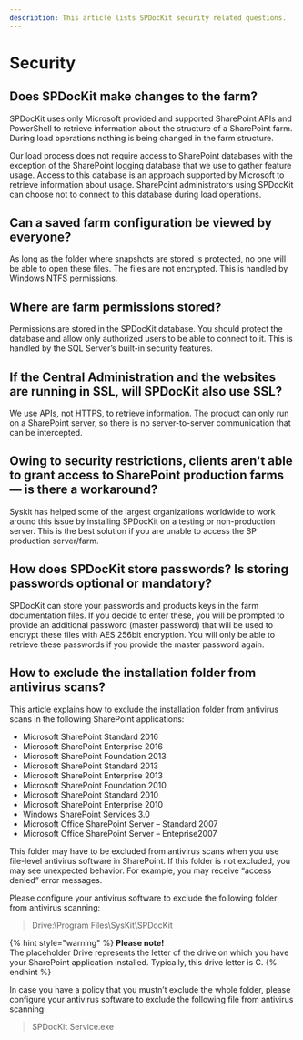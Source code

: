 ```yaml
---
description: This article lists SPDocKit security related questions.
---
```


# Security

## Does SPDocKit make changes to the farm?

SPDocKit uses only Microsoft provided and supported SharePoint APIs and PowerShell to retrieve information about the structure of a SharePoint farm. During load operations nothing is being changed in the farm structure.

Our load process does not require access to SharePoint databases with the exception of the SharePoint logging database that we use to gather feature usage. Access to this database is an approach supported by Microsoft to retrieve information about usage. SharePoint administrators using SPDocKit can choose not to connect to this database during load operations.

## Can a saved farm configuration be viewed by everyone?

As long as the folder where snapshots are stored is protected, no one will be able to open these files. The files are not encrypted. This is handled by Windows NTFS permissions.

## Where are farm permissions stored?

Permissions are stored in the SPDocKit database. You should protect the database and allow only authorized users to be able to connect to it. This is handled by the SQL Server’s built-in security features.

## If the Central Administration and the websites are running in SSL, will SPDocKit also use SSL?

We use APIs, not HTTPS, to retrieve information. The product can only run on a SharePoint server, so there is no server-to-server communication that can be intercepted.

## Owing to security restrictions, clients aren't able to grant access to SharePoint production farms — is there a workaround?

Syskit has helped some of the largest organizations worldwide to work around this issue by installing SPDocKit on a testing or non-production server. This is the best solution if you are unable to access the SP production server/farm.

## How does SPDocKit store passwords? Is storing passwords optional or mandatory?

SPDocKit can store your passwords and products keys in the farm documentation files. If you decide to enter these, you will be prompted to provide an additional password \(master password\) that will be used to encrypt these files with AES 256bit encryption. You will only be able to retrieve these passwords if you provide the master password again.

## How to exclude the installation folder from antivirus scans?

This article explains how to exclude the installation folder from antivirus scans in the following SharePoint applications:

* Microsoft SharePoint Standard 2016
* Microsoft SharePoint Enterprise 2016
* Microsoft SharePoint Foundation 2013
* Microsoft SharePoint Standard 2013
* Microsoft SharePoint Enterprise 2013
* Microsoft SharePoint Foundation 2010
* Microsoft SharePoint Standard 2010
* Microsoft SharePoint Enterprise 2010
* Windows SharePoint Services 3.0
* Microsoft Office SharePoint Server – Standard 2007
* Microsoft Office SharePoint Server – Enteprise2007

This folder may have to be excluded from antivirus scans when you use file-level antivirus software in SharePoint. If this folder is not excluded, you may see unexpected behavior. For example, you may receive “access denied” error messages.

Please configure your antivirus software to exclude the following folder from antivirus scanning:

> Drive:\Program Files\SysKit\SPDocKit

{% hint style="warning" %}
**Please note!**  
The placeholder Drive represents the letter of the drive on which you have your SharePoint application installed. Typically, this drive letter is C.
{% endhint %}

In case you have a policy that you mustn’t exclude the whole folder, please configure your antivirus software to exclude the following file from antivirus scanning:

> SPDocKit Service.exe

